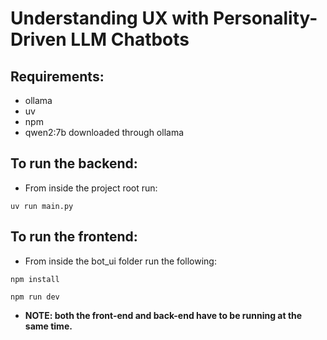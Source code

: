 # Understanding UX with Personality-Driven LLM Chatbots

## Requirements:

- ollama
- uv
- npm
- qwen2:7b downloaded through ollama

## To run the backend:

- From inside the project root run:

```
uv run main.py
```

## To run the frontend:

- From inside the bot_ui folder run the following:

```
npm install
```
```
npm run dev
```

- **NOTE: both the front-end and back-end have to be running at the same time.**
